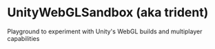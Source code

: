 # UnityWebGLSandbox (aka trident)
Playground to experiment with Unity's WebGL builds and multiplayer capabilities

